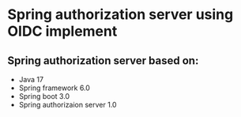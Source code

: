 # Spring authorization server using OIDC implement

## Spring authorization server based on:

- Java 17
- Spring framework 6.0
- Spring boot 3.0
- Spring authorizaion server 1.0
